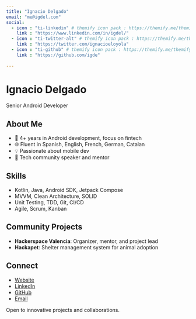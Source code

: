 ```yaml
---
title: "Ignacio Delgado"
email: "me@igdel.com"
social: 
  - icon : "ti-linkedin" # themify icon pack : https://themify.me/themify-icons
    link : "https://www.linkedin.com/in/igdel/"
  - icon : "ti-twitter-alt" # themify icon pack : https://themify.me/themify-icons
    link : "https://twitter.com/ignacioeloyola"
  - icon : "ti-github" # themify icon pack : https://themify.me/themify-icons
    link : "https://github.com/igde"
 
---
```


# Ignacio Delgado
Senior Android Developer

## About Me
- 🚀 4+ years in Android development, focus on fintech
- 🌐 Fluent in Spanish, English, French, German, Catalan
- 💡 Passionate about mobile dev
- 🤝 Tech community speaker and mentor

## Skills
- Kotlin, Java, Android SDK, Jetpack Compose
- MVVM, Clean Architecture, SOLID
- Unit Testing, TDD, Git, CI/CD
- Agile, Scrum, Kanban

## Community Projects
- **Hackerspace Valencia**: Organizer, mentor, and project lead
- **Hackapet**: Shelter management system for animal adoption

## Connect
- [Website](https://igdel.com)
- [LinkedIn](https://www.linkedin.com/in/igdel/)
- [GitHub](https://github.com/igdel)
- [Email](mailto:me@igdel.com)

Open to innovative projects and collaborations.
